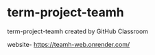 # term-project-teamh
term-project-teamh created by GitHub Classroom

website- https://teamh-web.onrender.com/

